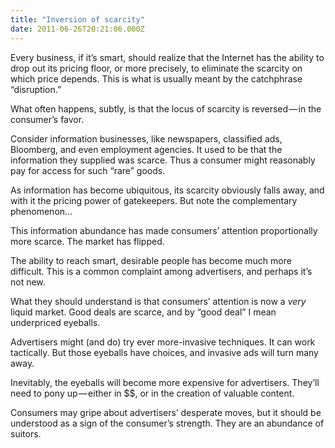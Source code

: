 ```yaml
---
title: "Inversion of scarcity"
date: 2011-06-26T20:21:06.000Z
---
```


Every business, if it’s smart, should realize that the Internet has the ability to drop out its pricing floor, or more precisely, to eliminate the scarcity on which price depends. This is what is usually meant by the catchphrase “disruption.”

What often happens, subtly, is that the locus of scarcity is reversed — in the consumer’s favor.

Consider information businesses, like newspapers, classified ads, Bloomberg, and even employment agencies. It used to be that the information they supplied was scarce. Thus a consumer might reasonably pay for access for such “rare” goods.

As information has become ubiquitous, its scarcity obviously falls away, and with it the pricing power of gatekeepers. But note the complementary phenomenon…

This information abundance has made consumers’ attention proportionally more scarce. The market has flipped.

The ability to reach smart, desirable people has become much more difficult. This is a common complaint among advertisers, and perhaps it’s not new.

What they should understand is that consumers’ attention is now a _very_ liquid market. Good deals are scarce, and by “good deal” I mean underpriced eyeballs.

Advertisers might (and do) try ever more-invasive techniques. It can work tactically. But those eyeballs have choices, and invasive ads will turn many away.

Inevitably, the eyeballs will become more expensive for advertisers. They’ll need to pony up — either in $$, or in the creation of valuable content.

Consumers may gripe about advertisers’ desperate moves, but it should be understood as a sign of the consumer’s strength. They are an abundance of suitors.
